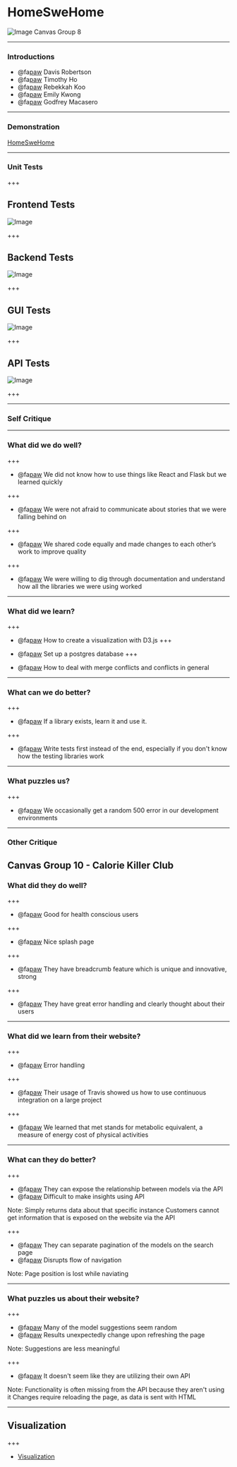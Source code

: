 # HomeSweHome

![Image](server/static/img/homeswehomelogo.png)
Canvas Group 8

---

### Introductions

- @fa[paw]() Davis Robertson
- @fa[paw]() Timothy Ho
- @fa[paw]() Rebekkah Koo
- @fa[paw]() Emily Kwong
- @fa[paw]() Godfrey Macasero

---

### Demonstration

[HomeSweHome](http://homeswehome.me)


---

### Unit Tests

+++

## Frontend Tests

![Image](assets/frontend.png)

+++

## Backend Tests

![Image](assets/backend.png)

+++

## GUI Tests

![Image](assets/gui.png)

+++

## API Tests

![Image](assets/postman.png)

+++

---

### Self Critique

---

### What did we do well?

+++
- @fa[paw]() We did not know how to use things like React and Flask but we learned quickly

+++

- @fa[paw]() We were not afraid to communicate about stories that we were falling behind on

+++

- @fa[paw]() We shared code equally and made changes to each other’s work to improve quality

+++

- @fa[paw]() We were willing to dig through documentation and understand how all the libraries we were using worked
---
### What did we learn?

+++

- @fa[paw]() How to create a visualization with D3.js
+++

- @fa[paw]() Set up a postgres database
+++

- @fa[paw]() How to deal with merge conflicts and conflicts in general

---
### What can we do better?
+++

- @fa[paw]() If a library exists, learn it and use it.

+++

- @fa[paw]() Write tests first instead of the end, especially if you don't know how the testing libraries work

---
### What puzzles us?
+++

- @fa[paw]() We occasionally get a random 500 error in our development environments

---
### Other Critique

Canvas Group 10 - Calorie Killer Club
---
### What did they do well?

+++

- @fa[paw]() Good for health conscious users

+++

- @fa[paw]() Nice splash page

+++

- @fa[paw]() They have breadcrumb feature which is unique and innovative, strong 

+++

- @fa[paw]() They have great error handling and clearly thought about their users 
---

### What did we learn from their website?
+++

- @fa[paw]() Error handling

+++

- @fa[paw]() Their usage of Travis showed us how to use continuous integration on a large project

+++

- @fa[paw]() We learned that met stands for metabolic equivalent, a measure of energy cost of physical activities 

---

### What can they do better?

+++

- @fa[paw]() They can expose the relationship between models via the API
- @fa[paw]() Difficult to make insights using API

Note:
Simply returns data about that specific instance
Customers cannot get information that is exposed on the website via the API

+++

- @fa[paw]() They can separate pagination of the models on the search page
- @fa[paw]() Disrupts flow of navigation

Note:
Page position is lost while naviating

---

### What puzzles us about their website?

+++

- @fa[paw]() Many of the model suggestions seem random
- @fa[paw]() Results unexpectedly change upon refreshing the page

Note:
Suggestions are less meaningful

+++

- @fa[paw]() It doesn't seem like they are utilizing their own API

Note:
Functionality is often missing from the API because they aren't using it
Changes require reloading the page, as data is sent with HTML

---

## Visualization

+++
- [Visualization](http://homeswehome.me/visualization/0/)
